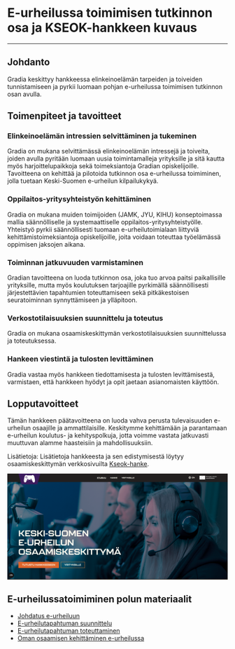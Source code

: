 # E-urheilussa toimimisen tutkinnon osa ja KSEOK-hankkeen kuvaus

---

## Johdanto

Gradia keskittyy hankkeessa elinkeinoelämän tarpeiden ja toiveiden tunnistamiseen ja pyrkii luomaan pohjan e-urheilussa toimimisen tutkinnon osan avulla.

## Toimenpiteet ja tavoitteet

### Elinkeinoelämän intressien selvittäminen ja tukeminen

Gradia on mukana selvittämässä elinkeinoelämän intressejä ja toiveita, joiden avulla pyritään luomaan uusia toimintamalleja yrityksille ja sitä kautta myös harjoittelupaikkoja sekä toimeksiantoja Gradian opiskelijoille.
Tavoitteena on kehittää ja pilotoida tutkinnon osa e-urheilussa toimiminen, jolla tuetaan Keski-Suomen e-urheilun kilpailukykyä.

### Oppilaitos-yritysyhteistyön kehittäminen

Gradia on mukana muiden toimijoiden (JAMK, JYU, KIHU) konseptoimassa mallia säännölliselle ja systemaattiselle oppilaitos-yritysyhteistyölle.
Yhteistyö pyrkii säännöllisesti tuomaan e-urheilutoimialaan liittyviä kehittämistoimeksiantoja opiskelijoille, joita voidaan toteuttaa työelämässä oppimisen jaksojen aikana.

### Toiminnan jatkuvuuden varmistaminen
Gradian tavoitteena on luoda tutkinnon osa, joka tuo arvoa paitsi paikallisille yrityksille, mutta myös koulutuksen tarjoajille pyrkimällä säännöllisesti järjestettävien tapahtumien toteuttamiseen sekä pitkäkestoisen seuratoiminnan synnyttämiseen ja ylläpitoon.

### Verkostotilaisuuksien suunnittelu ja toteutus

Gradia on mukana osaamiskeskittymän verkostotilaisuuksien suunnittelussa ja toteutuksessa.


### Hankeen viestintä ja tulosten levittäminen
Gradia vastaa myös hankkeen tiedottamisesta ja tulosten levittämisestä, varmistaen, että hankkeen hyödyt ja opit jaetaan asianomaisten käyttöön.

## Lopputavoitteet
Tämän hankkeen päätavoitteena on luoda vahva perusta tulevaisuuden e-urheilun osaajille ja ammattilaisille. Keskitymme kehittämään ja parantamaan e-urheilun koulutus- ja kehityspolkuja, jotta voimme vastata jatkuvasti muuttuvan alamme haasteisiin ja mahdollisuuksiin.


Lisätietoja: Lisätietoja hankkeesta ja sen edistymisestä löytyy osaamiskeskittymän verkkosivuilta [Kseok-hanke](https://coesports.gg/).

[![Kseok-hanke](https://github.com/VilleHamalainen/e-urheilussa-toimiminen/raw/main/Kuvat/Kseokkuva.png)](https://coesports.gg/)

## E-urheilussatoimiminen polun materiaalit

- [Johdatus e-urheiluun](johdatus-e-urheiluun/)
- [E-urheilutapahtuman suunnittelu](e-urheilutapahtuman-suunnittelu/)
- [E-urheilutapahtuman toteuttaminen](e-urheilutapahtuman-toteuttaminen/)
- [Oman osaamisen kehittäminen e-urheilussa](oman-osaamisen-kehittäminen-e-urheilussa/)


